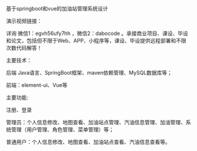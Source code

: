基于springboot和vue的加油站管理系统设计

演示视频链接：

详询 微信1：egvh56ufy7hh ，微信2：dabocode 。承接商业项目、课设、毕设和论文，包括但不限于Web、APP、小程序等，课设、毕设提供远程部署和不限次数代码解答！

主要技术：

后端 Java语言、SpringBoot框架、maven依赖管理、MySQL数据库等；

前端：element-ui、Vue等

主要功能:

注册、登录

管理员：个人信息修改、地图查看、加油站点管理、汽油信息管理、加油管理、系统管理（用户管理、角色管理、菜单管理）等；

普通用户：个人信息修改、地图查看、加油站点查看、汽油信息查看等。
